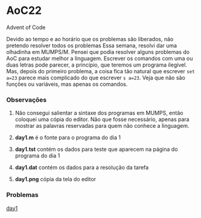 # AoC22

Advent of Code

Devido ao tempo e ao horário que os problemas são liberados, não pretendo resolver todos os problemas
Essa semana, resolvi dar uma olhadinha em MUMPS/M. Pensei que podia resolver alguns problemas do AoC para estudar melhor a linguagem. Escrever os comandos com uma ou duas letras pode parecer, a princípio, que teremos um programa ilegível. Mas, depois do primeiro problema, a coisa fica tão natural que escrever ```set a=23``` parece mais complicado do que escrever ```s a=23```. Veja que não são funções ou variáveis, mas apenas os comandos. 

### Observações

1. Não consegui salientar a sintaxe dos programas em MUMPS, então coloquei uma cópia do editor. Não que fosse necessário, apenas para mostrar as palavras reservadas para quem não conhece a linguagem.

2. **day1.m** é o fonte para o programa do dia 1

3. **day1.tst** contém os dados para teste que aparecem na página do programa do dia 1

4. **day1.dat** contém os dados para a resolução da tarefa

5. **day1.png** cópia da tela do editor

### Problemas

[day1](day1.md)
